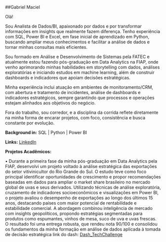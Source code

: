 ##Gabriel Maciel

Olá!

Sou Analista de Dados/BI, apaixonado por dados e por transformar informações em insights que realmente fazem diferença. Tenho experiência com SQL, Power BI e Excel, em fase inicial de aprendizado em Python, buscando ampliar meus conhecimentos e facilitar a análise de dados e tornar minhas consultas mais eficientes.

Sou formado em Análise e Desenvolvimento de Sistemas pela FATEC e atualmente estou fazendo pós-graduação em Data Analytics na FIAP, onde venho aprimorando minhas habilidades em storytelling com dados, análises exploratórias e iniciando estudos em machine learning, além de construir dashboards e indicadores que apoiam decisões estratégicas.

Minha experiência inclui atuação em ambientes de monitoramento/CRM, com abertura e tratamento de incidentes, análise de dashboards e indicadores estratégicos, sempre garantindo que processos e operações estejam alinhados aos objetivos do negócio.

Fora do trabalho, sou corredor, e a disciplina da corrida reflete diretamente na minha forma de encarar projetos, com foco, consistência e busca constante por evolução.

**Background in:**  SQL  | Python | Power BI

**Links:** [LinkedIn](https://www.linkedin.com/in/gabrielmaciel25/)

**Projetos Acadêmicos:**

• Durante a primeira fase da minha pós-graduação em Data Analytics pela FIAP, desenvolvi um projeto voltado à análise estratégica das exportações do setor vitivinicultor do Rio Grande do Sul. O estudo teve como foco principal identificar oportunidades de crescimento e propor recomendações baseadas em dados para ampliar o market share brasileiro no mercado global de uvas e seus derivados.
Utilizando técnicas de análise exploratória, cruzamento de indicadores socioeconômicos e visualizações em Power BI, o projeto avaliou o desempenho de exportações ao longo dos últimos 15 anos, destacando países com maior potencial de rentabilidade e estabilidade comercial. A abordagem combinou inteligência de mercado com insights geopolíticos, propondo estratégias segmentadas para produtos como espumantes, vinhos de mesa, suco de uva e uvas frescas.
O resultado foi uma entrega robusta, que rendeu nota 90/100 e consolidou os fundamentos da minha formação em análise de dados aplicada à tomada de decisão estratégica
link do dash: [Dash_TechChallenge](https://lnkd.in/ek73Qcav)
